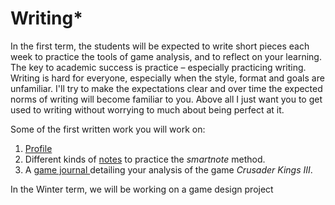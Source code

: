 # Writing\*

In the first term, the students will be expected to write short pieces each week to practice the tools of game analysis, and to reflect on your learning. The key to academic success is practice – especially practicing writing. Writing is hard for everyone, especially when the style, format and goals are unfamiliar. I'll try to make the expectations clear and over time the expected norms of writing will become familiar to you. Above all I just want you to get used to writing without worrying to much about being perfect at it. &#x20;

Some of the first written work you will work on:

1. &#x20;[Profile](character-profile.md)
2. Different kinds of [notes](2.-obsidian-notes/) to practice the _smartnote_ method.
3. A [game journal ](3.-game-journal.md)detailing your analysis of the game _Crusader Kings III_.&#x20;

In the Winter term, we will be working on a game design project
